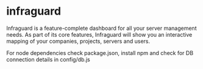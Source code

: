 # infraguard
Infraguard is a feature-complete dashboard for all your server management needs. As part of its core features, Infraguard will show you an interactive mapping of your companies, projects, servers and users.

For node dependencies check package.json, install npm and check for DB connection details in config/db.js